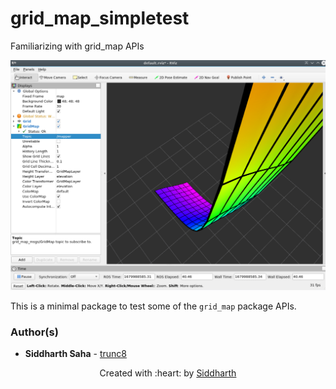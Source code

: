 # grid_map_simpletest
Familiarizing with grid_map APIs

![RViz Demo](grid_map_simpletest.png)

This is a minimal package to test some of the `grid_map` package APIs.

### Author(s)

* **Siddharth Saha** - [trunc8](https://github.com/trunc8)

<p align='center'>Created with :heart: by <a href="https://www.linkedin.com/in/sahasiddharth611/">Siddharth</a></p>